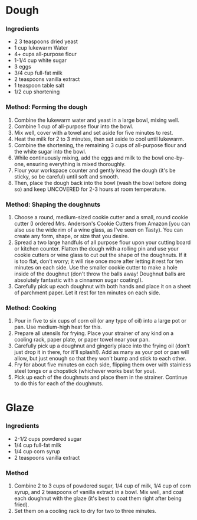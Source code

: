 # Dough

### Ingredients

* 2 3 teaspoons dried yeast
* 1 cup lukewarm Water
* 4+ cups all-purpose flour
* 1-1/4 cup white sugar
* 3 eggs
* 3/4 cup full-fat milk
* 2 teaspoons vanilla extract
* 1 teaspoon table salt
* 1/2 cup shortening


### Method: Forming the dough

1. Combine the lukewarm water and yeast in a large bowl, mixing well.
1. Combine 1 cup of all-purpose flour into the bowl.
1. Mix well, cover with a towel and set aside for five minutes to rest.
1. Heat the milk for 2 to 3 minutes, then set aside to cool until lukewarm.
1. Combine the shortening, the remaining 3 cups of all-purpose flour and the white sugar into the bowl.
1. While continuously mixing, add the eggs and milk to the bowl one-by-one, ensuring everything is mixed thoroughly.
1. Flour your workspace counter and gently knead the dough (it's be sticky, so be careful) until soft and smooth.
1. Then, place the dough back into the bowl (wash the bowl before doing so) and keep UNCOVERED for 2-3 hours at room temperature.


### Method: Shaping the doughnuts


1. Choose a round, medium-sized cookie cutter and a small, round cookie cutter (I ordered Mrs. Anderson's Cookie Cutters from Amazon [you can also use the wide rim of a wine glass, as I've seen on Tasty). You can create any form, shape, or size that you desire.
1. Spread a two large handfuls of all purpose flour upon your cutting board or kitchen counter. Flatten the dough with a rolling pin and use your cookie cutters or wine glass to cut out the shape of the doughnuts. If it is too flat, don't worry; it will rise once more after letting it rest for ten minutes on each side. Use the smaller cookie cutter to make a hole inside of the doughnut (don't throw the balls away! Doughnut balls are absolutely fantastic with a cinnamon sugar coating!).
1. Carefully pick up each doughnut with both hands and place it on a sheet of parchment paper. Let it rest for ten minutes on each side.


### Method: Cooking


1. Pour in five to six cups of corn oil (or any type of oil) into a large pot or pan. Use medium-high heat for this.
1. Prepare all utensils for frying. Place your strainer of any kind on a cooling rack, paper plate, or paper towel near your pan.
1. Carefully pick up a doughnut and gingerly place into the frying oil (don't just drop it in there, for it'll splash!). Add as many as your pot or pan will allow, but just enough so that they won't bump and stick to each other.
1. Fry for about five minutes on each side, flipping them over with stainless steel tongs or a chopstick (whichever works best for you).
1. Pick up each of the doughnuts and place them in the strainer. Continue to do this for each of the doughnuts.



# Glaze

### Ingredients

* 2-1/2 cups powdered sugar
* 1/4 cup full-fat milk
* 1/4 cup corn syrup
* 2 teaspoons vanilla extract


### Method


1. Combine 2 to 3 cups of powdered sugar, 1/4 cup of milk, 1/4 cup of corn syrup, and 2 teaspoons of vanilla extract in a bowl. Mix well, and coat each doughnut with the glaze (it's best to coat them right after being fried).
1. Set them on a cooling rack to dry for two to three minutes.
